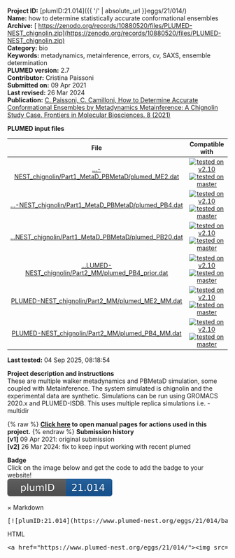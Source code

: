 **Project ID:** [plumID:21.014]({{ '/' | absolute_url }}eggs/21/014/)  
**Name:**  how to determine statistically accurate conformational ensembles  
**Archive:** [ https://zenodo.org/records/10880520/files/PLUMED-NEST_chignolin.zip](https://zenodo.org/records/10880520/files/PLUMED-NEST_chignolin.zip)  
**Category:**  bio  
**Keywords:**  metadynamics, metainference, errors, cv, SAXS, ensemble determination  
**PLUMED version:**  2.7  
**Contributor:**  Cristina Paissoni  
**Submitted on:** 09 Apr 2021  
**Last revised:** 26 Mar 2024  
**Publication:** [C. Paissoni, C. Camilloni, How to Determine Accurate Conformational Ensembles by Metadynamics Metainference: A Chignolin Study Case. Frontiers in Molecular Biosciences. 8 (2021)](http://dx.doi.org/10.3389/fmolb.2021.694130)  
  
**PLUMED input files**  
  
| File     | Compatible with |  
|:--------:|:--------:|  
| [...-NEST_chignolin/Part1_MetaD_PBMetaD/plumed_ME2.dat](./data/PLUMED-NEST_chignolin/Part1_MetaD_PBMetaD/plumed_ME2.dat.md) |  [![tested on v2.10](https://img.shields.io/badge/v2.10-passing-green.svg)](data/PLUMED-NEST_chignolin/Part1_MetaD_PBMetaD/plumed_ME2.dat.plumed.stderr) [![tested on master](https://img.shields.io/badge/master-passing-green.svg)](data/PLUMED-NEST_chignolin/Part1_MetaD_PBMetaD/plumed_ME2.dat.plumed_master.stderr) |  
| [...-NEST_chignolin/Part1_MetaD_PBMetaD/plumed_PB4.dat](./data/PLUMED-NEST_chignolin/Part1_MetaD_PBMetaD/plumed_PB4.dat.md) |  [![tested on v2.10](https://img.shields.io/badge/v2.10-passing-green.svg)](data/PLUMED-NEST_chignolin/Part1_MetaD_PBMetaD/plumed_PB4.dat.plumed.stderr) [![tested on master](https://img.shields.io/badge/master-passing-green.svg)](data/PLUMED-NEST_chignolin/Part1_MetaD_PBMetaD/plumed_PB4.dat.plumed_master.stderr) |  
| [...NEST_chignolin/Part1_MetaD_PBMetaD/plumed_PB20.dat](./data/PLUMED-NEST_chignolin/Part1_MetaD_PBMetaD/plumed_PB20.dat.md) |  [![tested on v2.10](https://img.shields.io/badge/v2.10-passing-green.svg)](data/PLUMED-NEST_chignolin/Part1_MetaD_PBMetaD/plumed_PB20.dat.plumed.stderr) [![tested on master](https://img.shields.io/badge/master-passing-green.svg)](data/PLUMED-NEST_chignolin/Part1_MetaD_PBMetaD/plumed_PB20.dat.plumed_master.stderr) |  
| [...LUMED-NEST_chignolin/Part2_MM/plumed_PB4_prior.dat](./data/PLUMED-NEST_chignolin/Part2_MM/plumed_PB4_prior.dat.md) |  [![tested on v2.10](https://img.shields.io/badge/v2.10-passing-green.svg)](data/PLUMED-NEST_chignolin/Part2_MM/plumed_PB4_prior.dat.plumed.stderr) [![tested on master](https://img.shields.io/badge/master-passing-green.svg)](data/PLUMED-NEST_chignolin/Part2_MM/plumed_PB4_prior.dat.plumed_master.stderr) |  
| [PLUMED-NEST_chignolin/Part2_MM/plumed_ME2_MM.dat](./data/PLUMED-NEST_chignolin/Part2_MM/plumed_ME2_MM.dat.md) |  [![tested on v2.10](https://img.shields.io/badge/v2.10-passing-green.svg)](data/PLUMED-NEST_chignolin/Part2_MM/plumed_ME2_MM.dat.plumed.stderr) [![tested on master](https://img.shields.io/badge/master-passing-green.svg)](data/PLUMED-NEST_chignolin/Part2_MM/plumed_ME2_MM.dat.plumed_master.stderr) |  
| [PLUMED-NEST_chignolin/Part2_MM/plumed_PB4_MM.dat](./data/PLUMED-NEST_chignolin/Part2_MM/plumed_PB4_MM.dat.md) |  [![tested on v2.10](https://img.shields.io/badge/v2.10-passing-green.svg)](data/PLUMED-NEST_chignolin/Part2_MM/plumed_PB4_MM.dat.plumed.stderr) [![tested on master](https://img.shields.io/badge/master-passing-green.svg)](data/PLUMED-NEST_chignolin/Part2_MM/plumed_PB4_MM.dat.plumed_master.stderr) |  
  
**Last tested:**  04 Sep 2025, 08:18:54
  
**Project description and instructions**  
These are multiple walker metadynamics and PBMetaD simulation, some coupled with Metainference. The system simulated is chignolin and the experimental data are synthetic. Simulations can be run using GROMACS 2020.x and PLUMED-ISDB. This uses multiple replica simulations i.e. -multidir  

  
{% raw %}
<b><a href="https://www.plumed.org/doc-master/user-doc/html/actionlist/?actions=STATS,MOLINFO,METAD,PBMETAD,TORSION,PRINT,CONTACTMAP,WHOLEMOLECULES,CENTER,SAXS,GYRATION,ANTIBETARMSD,BIASVALUE,ENSEMBLE,ALPHABETA" target="_blank">Click here</a> to open manual pages for actions used in this project.</b>
{% endraw %}
**Submission history**  
**[v1]** 09 Apr 2021: original submission  
**[v2]** 26 Mar 2024: fix to keep input working with recent plumed  
  
**Badge**  
Click on the image below and get the code to add the badge to your website!  
<img src="./badge.svg" alt="plumeDnest:21.014" id="myBtn" class="badge">
<div id="myModal" class="modal">
  <div class="modal-content">
    <span class="close">&times;</span>
    Markdown<pre>[![plumID:21.014](https://www.plumed-nest.org/eggs/21/014/badge.svg)](https://www.plumed-nest.org/eggs/21/014/)</pre>
    HTML<pre>&lt;a href="https://www.plumed-nest.org/eggs/21/014/"&gt;&lt;img src="https://www.plumed-nest.org/eggs/21/014/badge.svg" alt="plumID:21.014"&gt;&lt;/a&gt;</pre>
  </div>
</div>
